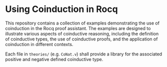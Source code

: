 # Using Coinduction in Rocq

This repository contains a collection of examples demonstrating the use of coinduction in the Rocq proof assistant.
The examples are designed to illustrate various aspects of coinductive reasoning, including the definition of coinductive types, the use of coinductive proofs, and the application of coinduction in different contexts.

Each file in `theories/` (e.g. `CoNat.v`) shall provide a library for the associated positive and negative defined coinductive type.
